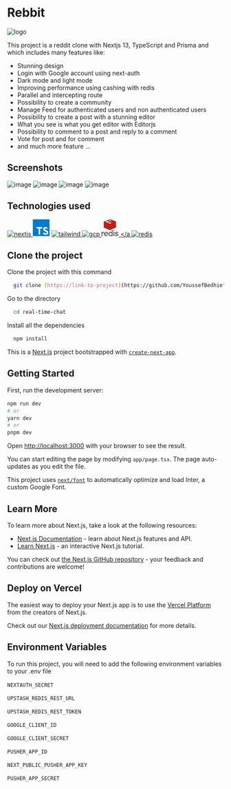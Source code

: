 # Rebbit
![logo](https://github.com/YoussefBedhief/rebbit/assets/69478528/2be1cf2e-2782-4f81-825b-10877ae0ac1a)

This project is a reddit clone with Nextjs 13, TypeScript and Prisma and which includes many features like:
- Stunning design
- Login with Google account using next-auth
- Dark mode and light mode
- Improving performance using cashing with redis
- Parallel and intercepting route
- Possibility to create a community
- Manage Feed for authenticated users and non authenticated users
- Possibility to create a post with a stunning editor 
- What you see is what you get editor with Editorjs
- Possibility to comment to a post and reply to a comment
- Vote for post and for comment
- and much more feature ...

## Screenshots
![image](https://github.com/YoussefBedhief/realTime-chat/assets/69478528/574080f9-8e3a-42d0-9bf5-921bad057787)
![image](https://github.com/YoussefBedhief/realTime-chat/assets/69478528/8c0dbe09-3e08-427e-a2ea-1c9288f78b17)
![image](https://github.com/YoussefBedhief/realTime-chat/assets/69478528/ff1ad568-c88d-4a6d-a5a2-447ee956fa7a)
![image](https://github.com/YoussefBedhief/realTime-chat/assets/69478528/f4df39fa-1097-43df-a3dd-840a59d95941)

## Technologies used
<a href="https://nextjs.org/" target="_blank" rel="noreferrer"> <img src="https://cdn.worldvectorlogo.com/logos/nextjs-2.svg" alt="nextjs" width="40" height="40"/> </a><a href="https://www.typescriptlang.org/" target="_blank" rel="noreferrer"> <img src="https://raw.githubusercontent.com/devicons/devicon/master/icons/typescript/typescript-original.svg" alt="typescript" width="40" height="40"/></a> <a href="https://tailwindcss.com/" target="_blank" rel="noreferrer"> <img src="https://www.vectorlogo.zone/logos/tailwindcss/tailwindcss-icon.svg" alt="tailwind" width="40" height="40"/> </a><a href="https://cloud.google.com" target="_blank" rel="noreferrer"> <img src="https://www.vectorlogo.zone/logos/google_cloud/google_cloud-icon.svg" alt="gcp" width="40" height="40"/> </a><a href="https://redis.io" target="_blank" rel="noreferrer"> <img src="https://raw.githubusercontent.com/devicons/devicon/master/icons/redis/redis-original-wordmark.svg" alt="redis" width="40" height="40"/> </a<a href="https://redis.io" target="_blank" rel="noreferrer"> <img src="https://github.com/YoussefBedhief/rebbit/assets/69478528/9a7198a1-4b47-4d16-b236-af9bcfb28c8b" alt="redis" width="40" height="40"/> </a>


## Clone the project

Clone the project with this command
```bash
  git clone [https://link-to-project](https://github.com/YoussefBedhief/rebbit.git)
```

Go to the directory
```bash
  cd real-time-chat
```

Install all the dependencies
```bash
  npm install
```


This is a [Next.js](https://nextjs.org/) project bootstrapped with [`create-next-app`](https://github.com/vercel/next.js/tree/canary/packages/create-next-app).

## Getting Started

First, run the development server:

```bash
npm run dev
# or
yarn dev
# or
pnpm dev
```

Open [http://localhost:3000](http://localhost:3000) with your browser to see the result.

You can start editing the page by modifying `app/page.tsx`. The page auto-updates as you edit the file.

This project uses [`next/font`](https://nextjs.org/docs/basic-features/font-optimization) to automatically optimize and load Inter, a custom Google Font.

## Learn More

To learn more about Next.js, take a look at the following resources:

- [Next.js Documentation](https://nextjs.org/docs) - learn about Next.js features and API.
- [Learn Next.js](https://nextjs.org/learn) - an interactive Next.js tutorial.

You can check out [the Next.js GitHub repository](https://github.com/vercel/next.js/) - your feedback and contributions are welcome!

## Deploy on Vercel

The easiest way to deploy your Next.js app is to use the [Vercel Platform](https://vercel.com/new?utm_medium=default-template&filter=next.js&utm_source=create-next-app&utm_campaign=create-next-app-readme) from the creators of Next.js.

Check out our [Next.js deployment documentation](https://nextjs.org/docs/deployment) for more details.

## Environment Variables

To run this project, you will need to add the following environment variables to your .env file

`NEXTAUTH_SECRET`

`UPSTASH_REDIS_REST_URL`

`UPSTASH_REDIS_REST_TOKEN`

`GOOGLE_CLIENT_ID`

`GOOGLE_CLIENT_SECRET`

`PUSHER_APP_ID`

`NEXT_PUBLIC_PUSHER_APP_KEY`

`PUSHER_APP_SECRET`
